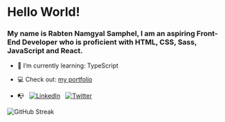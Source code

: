 # Hello World!
### My name is Rabten Namgyal Samphel, I am an aspiring Front-End Developer who is proficient with HTML, CSS, Sass, JavaScript and React.

- 🌱 I’m currently learning: TypeScript
- 💻 Check out: [my portfolio](https://dulcet-custard-efe2e2.netlify.app/)

- 📭 &nbsp; [![LinkedIn](https://user-images.githubusercontent.com/76475970/192125971-58ca5064-affa-4598-bf84-324a3e303034.png)](https://www.linkedin.com/in/rabten-samphel-53171a1bb/) &nbsp;
     [![Twitter](https://user-images.githubusercontent.com/76475970/192126014-4159252a-103b-4e7c-83b2-172cade30331.png)](https://twitter.com/rabtensamphel)


![GitHub Streak](https://github-readme-streak-stats.herokuapp.com?user=rabtennamgyal&theme=soft-green)
